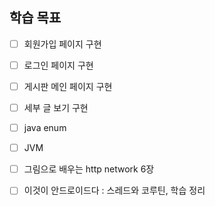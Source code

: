 ## 학습 목표

- [ ] 회원가입 페이지 구현
- [ ] 로그인 페이지 구현
- [ ] 게시판 메인 페이지 구현
- [ ] 세부 글 보기 구현
- [ ] java enum
- [ ] JVM
- [ ] 그림으로 배우는 http network 6장
- [ ] 이것이 안드로이드다 : 스레드와 코루틴, 학습 정리

